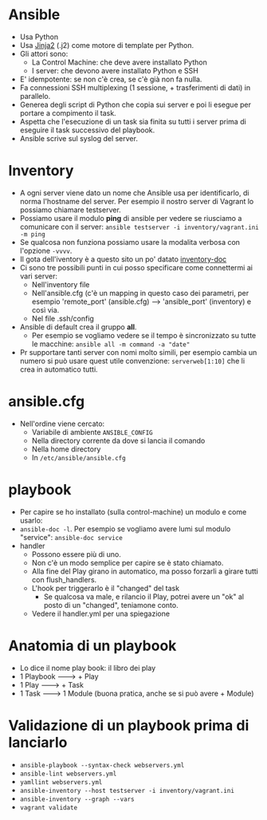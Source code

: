 # Ansible
* Usa Python
* Usa [Jinja2](http://oreil.ly/LAXa7) (.j2) come motore di template per Python.
* Gli attori sono:
  * La Control Machine: che deve avere installato Python
  * I server: che devono avere installato Python e SSH
* E' idempotente: se non c'è crea, se c'è già non fa nulla.
* Fa connessioni SSH multiplexing (1 sessione, + trasferimenti di dati) in parallelo.
* Generea degli script di Python che copia sui server e poi li esegue per portare a compimento il task.
* Aspetta che l'esecuzione di un task sia finita su tutti i server prima di eseguire il task successivo del playbook.
* Ansible scrive sul syslog del server. 

# Inventory
* A ogni server viene dato un nome che Ansible usa per identificarlo, di norma l'hostname del server. Per esempio il 
  nostro server di Vagrant lo possiamo chiamare testserver.
* Possiamo usare il modulo __ping__ di ansible per vedere se riusciamo a comunicare con il server: `ansible testserver -i inventory/vagrant.ini -m ping`
* Se qualcosa non funziona possiamo usare la modalita verbosa con l'opzione `-vvvv`.
* Il gota dell'iventory è a questo sito un po' datato [inventory-doc](https://serge.vanginderachter.be/)
* Ci sono tre possibili punti in cui posso specificare come connettermi ai vari server:
  * Nell'inventory file
  * Nell'ansible.cfg (c'è un mapping in questo caso dei parametri, per esempio 'remote_port' (ansible.cfg) --> 'ansible_port' (inventory) e così via. 
  * Nel file .ssh/config
* Ansible di default crea il gruppo __all__.
  * Per esempio se vogliamo vedere se il tempo è sincronizzato su tutte le macchine: `ansible all -m command -a "date"`
* Pr supportare tanti server con nomi molto simili, per esempio cambia un numero si può usare quest utile convenzione: `serverweb[1:10]` che li crea in automatico tutti.

# ansible.cfg
* Nell'ordine viene cercato:
  * Variabile di ambiente `ANSIBLE_CONFIG`
  * Nella directory corrente da dove si lancia il comando
  * Nella home directory
  * In `/etc/ansible/ansible.cfg`

# playbook
* Per capire se ho installato (sulla control-machine) un modulo e come usarlo: 
 * `ansible-doc -l`. Per esempio se vogliamo avere lumi sul modulo "service":  `ansible-doc service`
* handler
  * Possono essere più di uno.
  * Non c'è un modo semplice per capire se è stato chiamato.
  * Alla fine del Play girano in automatico, ma posso forzarli a girare tutti con flush_handlers.
  * L'hook per triggerarlo è il "changed" del task
     * Se qualcosa va male, e rilancio il Play, potrei avere un "ok" al posto di un "changed", teniamone conto.
  * Vedere il handler.yml per una spiegazione

# Anatomia di un playbook
* Lo dice il nome play book: il libro dei play
* 1 Playbook ---> + Play
* 1 Play ---> + Task
* 1 Task ---> 1 Module (buona pratica, anche se si può avere + Module)

# Validazione di un playbook prima di lanciarlo 
* `ansible-playbook --syntax-check webservers.yml`
* `ansible-lint webservers.yml`
* `yamllint webservers.yml`
* `ansible-inventory --host testserver -i inventory/vagrant.ini`
* `ansible-inventory --graph --vars`
* `vagrant validate`

